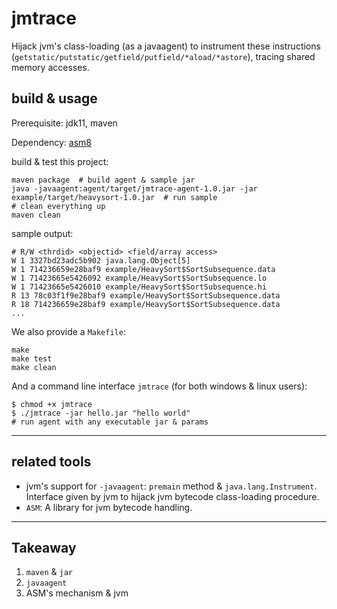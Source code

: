 # jmtrace

Hijack jvm's class-loading (as a javaagent) to instrument these instructions (`getstatic/putstatic/getfield/putfield/*aload/*astore`), tracing shared memory accesses.

## build & usage 

Prerequisite: jdk11, maven

Dependency: [asm8](https://asm.ow2.io/)

build & test this project:

```shell
maven package  # build agent & sample jar 
java -javaagent:agent/target/jmtrace-agent-1.0.jar -jar example/target/heavysort-1.0.jar  # run sample
# clean everything up
maven clean
```

sample output:

```shell
# R/W <thrdid> <objectid> <field/array access>
W 1 3327bd23adc5b902 java.lang.Object[5]
W 1 714236659e28baf9 example/HeavySort$SortSubsequence.data
W 1 71423665e5426092 example/HeavySort$SortSubsequence.lo
W 1 71423665e5426010 example/HeavySort$SortSubsequence.hi
R 13 78c03f1f9e28baf9 example/HeavySort$SortSubsequence.data
R 18 714236659e28baf9 example/HeavySort$SortSubsequence.data
...
```

We also provide a `Makefile`:

```shell
make
make test
make clean
```

And a command line interface `jmtrace` (for both windows & linux users): 

```
$ chmod +x jmtrace
$ ./jmtrace -jar hello.jar "hello world"
# run agent with any executable jar & params
```

***

## related tools

* jvm's support for `-javaagent`: `premain` method & `java.lang.Instrument`. Interface given by jvm to hijack jvm bytecode class-loading procedure.
* `ASM`: A library for jvm bytecode handling.

***

## Takeaway

1. `maven` & `jar` 
2. `javaagent`
3. ASM's mechanism & jvm
